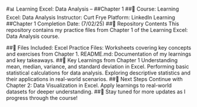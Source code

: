 #📊 Learning Excel: Data Analysis – 
##Chapter 1
##🚀 Course: Learning Excel: Data Analysis
Instructor: Curt Frye
Platform: LinkedIn Learning
##Chapter 1 Completion Date: (7/02/25)
##📁 Repository Contents
This repository contains my practice files from Chapter 1 of the Learning Excel: Data Analysis course.

##📂 Files Included:
Excel Practice Files: Worksheets covering key concepts and exercises from Chapter 1.
README.md: Documentation of my learnings and key takeaways.
##📝 Key Learnings from Chapter 1
Understanding mean, median, variance, and standard deviation in Excel.
Performing basic statistical calculations for data analysis.
Exploring descriptive statistics and their applications in real-world scenarios.
##🎯 Next Steps
Continue with Chapter 2: Data Visualization in Excel.
Apply learnings to real-world datasets for deeper understanding.
##📌 Stay tuned for more updates as I progress through the course!

